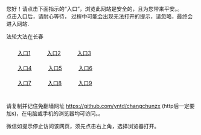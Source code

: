 您好！请点击下面指示的“入口”，浏览此网站是安全的，且为您带来平安。。 <br/>
点击入口后，请耐心等待， 过程中可能会出现无法打开的提示，请忽略，最终会进入网站. </br>

法轮大法在长春<br/>
<div style="padding:10px"><a style="margin:20px" target="_blank" href="https://dzmcg40z6lnxc.cloudfront.net/2Qpsp?glsbekbh" id="ccLink1" rel="nofollow">入口1</a> <a target="_blank" style="margin:20px" href="https://d39lvm7n4hjcgl.cloudfront.net/2Qpsp?ouhbato" id="ccLink2" rel="nofollow">入口2</a> <a style="margin:20px" target="_blank" href="https://d1vws79idivilo.cloudfront.net/2Qpsp?ahgfina" id="ccLink3" rel="nofollow">入口3</a></div>

<div style="padding:10px" ><a style="margin:20px" target="_blank" href="https://dzmcg40z6lnxc.cloudfront.net/2Qpsp?glsbekbh" id="ccLink4" rel="nofollow">入口4</a> <a style="margin:20px" href="https://d39lvm7n4hjcgl.cloudfront.net/2Qpsp?ouhbato" target="_blank" id="ccLink5" rel="nofollow">入口5</a> <a style="margin:20px" href="https://d1vws79idivilo.cloudfront.net/2Qpsp?ahgfina" target="_blank" id="ccLink6" rel="nofollow">入口6</a></div>

<div style="padding:10px"><a style="margin:20px" target="_blank" href="https://dzmcg40z6lnxc.cloudfront.net/2Qpsp?glsbekbh" id="ccLink7" rel="nofollow">入口7</a> <a style="margin:20px" href="https://d39lvm7n4hjcgl.cloudfront.net/2Qpsp?ouhbato" target="_blank" id="ccLink8" rel="nofollow">入口8</a> <a style="margin:20px" target="_blank" href="https://d1vws79idivilo.cloudfront.net/2Qpsp?ahgfina" id="ccLink9" rel="nofollow">入口9</a></div>

<br/>



请复制并记住免翻墙网址 https://github.com/yntd/changchunzx (http后一定要加s)，在电脑或手机的浏览器均可访问。。<br/>

微信如提示停止访问该网页，须先点击右上角，选择浏览器打开。
